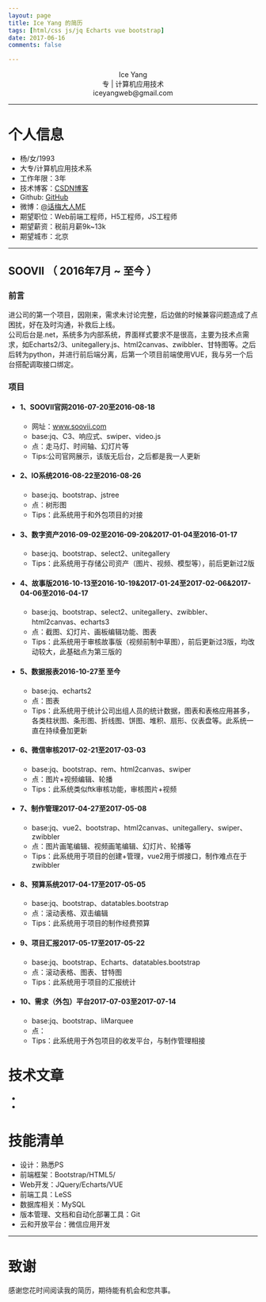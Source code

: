 ```yaml
---
layout: page
title: Ice Yang 的简历
tags: [html/css js/jq Echarts vue bootstrap]
date: 2017-06-16
comments: false

---
```

 
<center>Ice Yang</center>
<center> 专 | 计算机应用技术</center>
<center>iceyangweb@gmail.com</center>


---

# 个人信息

 - 杨/女/1993
 - 大专/计算机应用技术系 
 - 工作年限：3年
 - 技术博客：[CSDN博客](http://blog.csdn.net/YangBingX)
 - Github: [GitHub](https://github.com/ybx13579) 
 - 微博：[@话梅大人ME](http://weibo.com/u/2114928095)<br/>
 - 期望职位：Web前端工程师，H5工程师，JS工程师
 - 期望薪资：税前月薪9k~13k
 - 期望城市：北京

---


## SOOVII （ 2016年7月 ~ 至今 ）

### 前言

进公司的第一个项目，因刚来，需求未讨论完整，后边做的时候兼容问题造成了点困扰，好在及时沟通，补救后上线。<br/>公司后台是.net，系统多为内部系统，界面样式要求不是很高，主要为技术点需求，如Echarts2/3、unitegallery.js、html2canvas、zwibbler、甘特图等。之后后转为python，并进行前后端分离，后第一个项目前端使用VUE，我与另一个后台搭配调取接口绑定。
 
### 项目
<ul>
        <li>
            <h4>1、SOOVII官网<span>2016-07-20至2016-08-18</span></h4>
            <ul>
                <li>网址：<a target="_blank" href="www.soovii.com">www.soovii.com</a></li>
                <li>
                    base:jq、C3、响应式、swiper、video.js
                </li>
                <li>
                    点：走马灯、时间轴、幻灯片等
                </li>
                <li>
                    Tips:公司官网展示，该版无后台，之后都是我一人更新
                </li>
            </ul>
        </li>
        <li>
            <h4>2、IO系统<span>2016-08-22至2016-08-26</span></h4>
            <ul>
                <li>
                    base:jq、bootstrap、jstree
                </li>
                <li>
                    点：树形图
                </li>
                <li>
                    Tips：此系统用于和外包项目的对接
                </li>
            </ul>
        </li>
        <li>
            <h4>3、数字资产<span>2016-09-02至2016-09-20</span>&<span>2017-01-04至2016-01-17</span></h4>
            <ul>
                <li>
                    base:jq、bootstrap、select2、unitegallery
                </li>
                <li>
                    Tips：此系统用于存储公司资产（图片、视频、模型等），前后更新过2版
                </li>
            </ul>
        </li>
        <li>
            <h4>4、故事版<span>2016-10-13至2016-10-19</span>&<span>2017-01-24至2017-02-06</span>&<span>2017-04-06至2016-04-17</span></h4>
            <ul>
                <li>
                    base:jq、bootstrap、select2、unitegallery、zwibbler、html2canvas、echarts3
                </li>
                <li>
                    点：截图、幻灯片、画板编辑功能、图表
                </li>
                <li>
                    Tips：此系统用于审核故事版（视频前制中草图），前后更新过3版，均改动较大，此基础点为第三版的
                </li>
            </ul>
        </li>
        <li>
            <h4>5、数据报表<span>2016-10-27至 至今</span></h4>
            <ul>
                <li>
                    base:jq、echarts2
                </li>
                <li>
                    点：图表
                </li>
                <li>
                    Tips：此系统用于统计公司出组人员的统计数据，图表和表格应用甚多，各类柱状图、条形图、折线图、饼图、堆积、扇形、仪表盘等。此系统一直在持续叠加更新
                </li>
            </ul>
        </li>
        <li>
            <h4>6、微信审核<span>2017-02-21至2017-03-03</span></h4>
            <ul>
                <li>
                    base:jq、bootstrap、rem、html2canvas、swiper
                </li>
                <li>
                    点：图片+视频编辑、轮播
                </li>
                <li>
                    Tips：此系统类似ftk审核功能，审核图片+视频
                </li>
            </ul>
        </li>
        <li>
            <h4>7、制作管理<span>2017-04-27至2017-05-08</span></h4>
            <ul>
                <li>
                    base:jq、vue2、bootstrap、html2canvas、unitegallery、swiper、zwibbler
                </li>
                <li>    
                    点：图片画笔编辑、视频画笔编辑、幻灯片、轮播等
                </li>
                <li>
                    Tips：此系统用于项目的创建+管理，vue2用于绑接口，制作难点在于zwibbler
                </li>
            </ul>
        </li>
        <li>
            <h4>8、预算系统<span>2017-04-17至2017-05-05</span></h4>
            <ul>
                <li>
                    base:jq、bootstrap、datatables.bootstrap
                </li>
                <li>
                    点：滚动表格、双击编辑
                </li>
                <li>
                    Tips：此系统用于项目的制作经费预算
                </li>
            </ul>
        </li>
        <li>
            <h4>9、项目汇报<span>2017-05-17至2017-05-22</span></h4>
            <ul>
                <li>
                    base:jq、bootstrap、Echarts、datatables.bootstrap
                </li>
                <li>
                    点：滚动表格、图表、甘特图
                </li>
                <li>
                    Tips：此系统用于项目的汇报统计
                </li>
            </ul>
        </li>
        <li>
            <h4>10、需求（外包）平台<span>2017-07-03至2017-07-14</span></h4>
            <ul>
                <li>
                    base:jq、bootstrap、liMarquee
                </li>
                <li>
                    点：
                </li>
                <li>
                    Tips：此系统用于外包项目的收发平台，与制作管理相接
                </li>
            </ul>
        </li>
    </ul>


# 技术文章

-
-



# 技能清单

- 设计：熟悉PS
- 前端框架：Bootstrap/HTML5/
- Web开发：JQuery/Echarts/VUE
- 前端工具：LeSS
- 数据库相关：MySQL
- 版本管理、文档和自动化部署工具：Git
- 云和开放平台：微信应用开发




---

# 致谢
感谢您花时间阅读我的简历，期待能有机会和您共事。


